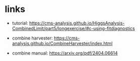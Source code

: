 # links

- tutorial: https://cms-analysis.github.io/HiggsAnalysis-CombinedLimit/part5/longexercise/#c-using-fitdiagnostics

- combine harvester: https://cms-analysis.github.io/CombineHarvester/index.html

- combine manual: https://arxiv.org/pdf/2404.06614
